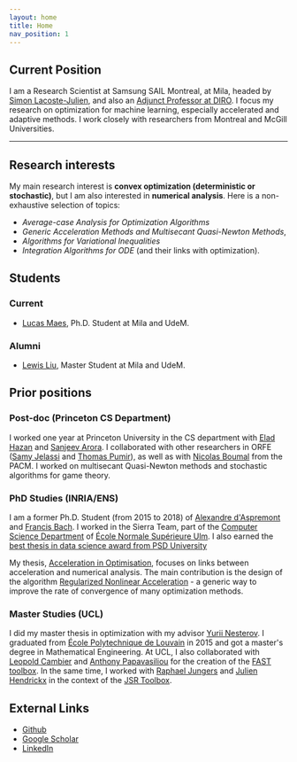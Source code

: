 ```yaml
---
layout: home
title: Home
nav_position: 1
---
```



## Current Position
I am a Research Scientist at Samsung SAIL Montreal, at Mila, headed by [Simon Lacoste-Julien](http://www.iro.umontreal.ca/~slacoste/), and also an [Adjunct Professor at DIRO](https://diro.umontreal.ca/english/departement-directory/visiting-scholarsadjunct-professors/professor/in/in35916/sg/Damien%20Scieur/). I focus my research on optimization for machine learning, especially accelerated and adaptive methods. I work closely with researchers from Montreal and McGill Universities.

---

## Research interests
My main research interest is **convex optimization (deterministic or stochastic)**, but I am also interested in **numerical analysis**. Here is a non-exhaustive selection of topics:
- *Average-case Analysis for Optimization Algorithms*
- *Generic Acceleration Methods and Multisecant Quasi-Newton Methods*,
- *Algorithms for Variational Inequalities*
- *Integration Algorithms for ODE* (and their links with optimization).

## Students
### Current
- [Lucas Maes](https://lucas-maes.github.io/), Ph.D. Student at Mila and UdeM.

### Alumni
- [Lewis Liu](https://scholar.google.com/citations?user=rucW2SEAAAAJ&hl=en), Master Student at Mila and UdeM.

## Prior positions

### Post-doc (Princeton CS Department)
I worked one year at Princeton University in the CS department with [Elad Hazan](https://www.cs.princeton.edu/~ehazan/) and [Sanjeev Arora](https://www.cs.princeton.edu/~arora/). I collaborated with other researchers in ORFE ([Samy Jelassi](https://sjelassi.github.io/) and [Thomas Pumir](https://www.linkedin.com/in/thomas-pumir-ab77b936/)), as well as with [Nicolas Boumal](https://web.math.princeton.edu/~nboumal/) from the PACM. I worked on multisecant Quasi-Newton methods and stochastic algorithms for game theory.

### PhD Studies (INRIA/ENS)
I am a former Ph.D. Student (from 2015 to 2018) of [Alexandre d'Aspremont](http://www.di.ens.fr/~aspremon/) and [Francis Bach](http://www.di.ens.fr/~fbach). I worked in the Sierra Team, part of the [Computer Science Department](http://www.di.ens.fr/) of [École Normale Supérieure Ulm](http://www.ens.fr/en). I also earned the [best thesis in data science award from PSD University](https://espaces-numeriques.org/prix-de-these-psl-adeli-2019/)

My thesis, [Acceleration in Optimisation](https://hal.archives-ouvertes.fr/tel-01887163/document), focuses on links between acceleration and numerical analysis. The main contribution is the design of the algorithm [Regularized Nonlinear Acceleration](https://arxiv.org/abs/1805.09639) - a generic way to improve the rate of convergence of many optimization methods.


### Master Studies (UCL)
I did my master thesis in optimization with my advisor [Yurii Nesterov](https://scholar.google.com/citations?user=DJ8Ep8YAAAAJ). I graduated from [École Polytechnique de Louvain](https://uclouvain.be/fr/facultes/epl) in 2015 and got a master's degree in Mathematical Engineering. 
At UCL, I also collaborated with [Leopold Cambier](https://people.stanford.edu/lcambier/) and [Anthony Papavasiliou](http://perso.uclouvain.be/anthony.papavasiliou/public_html/) for the creation of the [FAST toolbox](https://web.stanford.edu/~lcambier/fast/). 
In the same time, I worked with [Raphael Jungers](http://perso.uclouvain.be/raphael.jungers/content/home) and [Julien Hendrickx](https://perso.uclouvain.be/julien.hendrickx/) in the context of the [JSR Toolbox](http://fr.mathworks.com/matlabcentral/fileexchange/33202-the-jsr-toolbox).


## External Links
- [Github](https://github.com/windows7lover)
- [Google Scholar](https://scholar.google.fr/citations?user=hNscQzgAAAAJ&hl=fr)
- [LinkedIn](https://www.linkedin.com/in/damien-scieur-6873ba82/)
